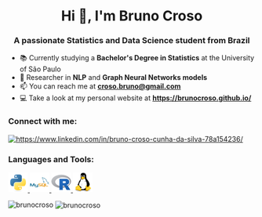 <h1 align="center">Hi 👋, I'm Bruno Croso</h1>
<h3 align="center">A passionate Statistics and Data Science student from Brazil</h3>

<!--
- 🔭 I’m currently working as a **Data Science Intern at Farmtech**

-->
- 📚 Currently studying a **Bachelor's Degree in Statistics** at the University of São Paulo
- 🔬 Researcher in **NLP** and **Graph Neural Networks models**
- 📫 You can reach me at **croso.bruno@gmail.com**
- 💻 Take a look at my personal website at **https://brunocroso.github.io/**

<h3 align="left">Connect with me:</h3>
<p align="left">
<a href="https://www.linkedin.com/in/bruno-croso-cunha-da-silva-78a154236/" target="blank"><img align="center" src="https://raw.githubusercontent.com/rahuldkjain/github-profile-readme-generator/master/src/images/icons/Social/linked-in-alt.svg" alt="https://www.linkedin.com/in/bruno-croso-cunha-da-silva-78a154236/" height="30" width="40" /></a>
</p>

<h3 align="left">Languages and Tools:</h3>
<p align="left">
  <a href="https://www.python.org" target="_blank" rel="noreferrer">
    <img src="https://raw.githubusercontent.com/devicons/devicon/master/icons/python/python-original.svg" alt="python" width="40" height="40"/>
  </a>
  <a href="https://www.mysql.com/" target="_blank" rel="noreferrer">
    <img src="https://raw.githubusercontent.com/devicons/devicon/master/icons/mysql/mysql-original-wordmark.svg" alt="mysql" width="40" height="40"/>
  </a>
  <a href="https://www.r-project.org/" target="_blank" rel="noreferrer">
    <img src="https://raw.githubusercontent.com/devicons/devicon/master/icons/r/r-original.svg" alt="R" width="40" height="40"/>
  </a>  
  <a href="https://www.linux.org/" target="_blank" rel="noreferrer">
    <img src="https://raw.githubusercontent.com/devicons/devicon/master/icons/linux/linux-original.svg" alt="linux" width="40" height="40"/>
  </a>
</p>

<p><img align="left" src="https://github-readme-stats.vercel.app/api/top-langs?username=brunocroso&show_icons=true&locale=en&layout=compact" alt="brunocroso" /></p>

<p>&nbsp;<img align="center" src="https://github-readme-stats.vercel.app/api?username=brunocroso&show_icons=true&locale=en" alt="brunocroso" /></p>














